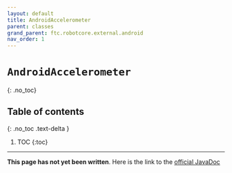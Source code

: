```yaml
---
layout: default
title: AndroidAccelerometer
parent: classes
grand_parent: ftc.robotcore.external.android
nav_order: 1
---
```

# `AndroidAccelerometer`
{: .no_toc}

## Table of contents
{: .no_toc .text-delta }

1. TOC
{:toc}
---
**This page has not yet been written**. Here is the link to the [official JavaDoc](https://ftctechnh.github.io/ftc_app/doc/javadoc/org/firstinspires/ftc/robotcore/external/android/AndroidAccelerometer.html)
        